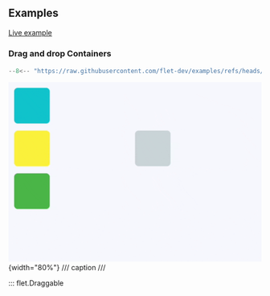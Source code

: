 ## Examples

[Live example](https://flet-controls-gallery.fly.dev/utility/draggable)

### Drag and drop Containers

```python
--8<-- "https://raw.githubusercontent.com/flet-dev/examples/refs/heads/v1-docs/python/controls/drag-target-and-draggable/drag-and-drop-containers.py"
```

![drag-and-drop-containers](https://raw.githubusercontent.com/flet-dev/examples/v1-docs/python/controls/drag-target-and-draggable/media/drag-and-drop-containers.gif){width="80%"}
/// caption
///

::: flet.Draggable
